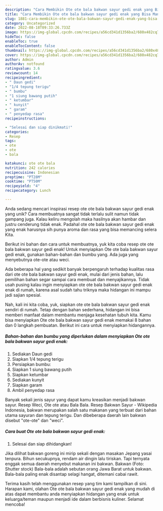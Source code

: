 ```yaml
---
description: "Cara Membikin Ote ote bala bakwan sayur gedi enak yang Bisa Manjain Lidah"
title: "Cara Membikin Ote ote bala bakwan sayur gedi enak yang Bisa Manjain Lidah"
slug: 1881-cara-membikin-ote-ote-bala-bakwan-sayur-gedi-enak-yang-bisa-manjain-lidah
category: Uncategorized
date: 2022-08-18T09:33:26.733Z
image: https://img-global.cpcdn.com/recipes/a56cd341d1356ba2/680x482cq70/ote-ote-bala-bakwan-sayur-gedi-enak-foto-resep-utama.jpg
hideToc: false
enableToc: true
enableTocContent: false
thumbnail: https://img-global.cpcdn.com/recipes/a56cd341d1356ba2/680x482cq70/ote-ote-bala-bakwan-sayur-gedi-enak-foto-resep-utama.jpg
cover: https://img-global.cpcdn.com/recipes/a56cd341d1356ba2/680x482cq70/ote-ote-bala-bakwan-sayur-gedi-enak-foto-resep-utama.jpg
author: Admin
authorAv: notfound
ratingvalue: 3.6
reviewcount: 14
recipeingredient:
- " Daun gedi"
- "1/4 tepung terigu"
- " bumbu"
- "1 siung bawang putih"
- " ketumbar"
- " kunyit"
- " garam"
- " penyedap rasa"
recipeinstructions:

- "Selesai dan siap dinikmati!"
categories:
- Resep
tags:
- ote
- ote
- bala

katakunci: ote ote bala 
nutrition: 242 calories
recipecuisine: Indonesian
preptime: "PT28M"
cooktime: "PT50M"
recipeyield: "4"
recipecategory: Lunch

---
```





Anda sedang mencari inspirasi resep ote ote bala bakwan sayur gedi enak yang unik? Cara membuatnya sangat tidak terlalu sulit namun tidak gampang juga. Kalau keliru mengolah maka hasilnya akan hambar dan justru cenderung tidak enak. Padahal ote ote bala bakwan sayur gedi enak yang enak harusnya sih punya aroma dan rasa yang bisa memancing selera Kita.





Berikut ini bahan dan cara untuk membuatnya, yuk kita coba resep ote ote bala bakwan sayur gedi enak! Untuk menyiapkan Ote ote bala bakwan sayur gedi enak, gunakan bahan-bahan dan bumbu yang. Ada juga yang menyebutnya ote-ote atau weci.

Ada beberapa hal yang sedikit banyak berpengaruh terhadap kualitas rasa dari ote ote bala bakwan sayur gedi enak, mulai dari jenis bahan, lalu pemilihan bahan segar sampai cara membuat dan menyajikannya. Tidak usah pusing kalau ingin menyiapkan ote ote bala bakwan sayur gedi enak enak di rumah, karena asal sudah tahu triknya maka hidangan ini mampu jadi sajian spesial.






Nah, kali ini kita coba, yuk, siapkan ote ote bala bakwan sayur gedi enak sendiri di rumah. Tetap dengan bahan sederhana, hidangan ini bisa memberi manfaat dalam membantu menjaga kesehatan tubuh kita. Kamu bisa menyiapkan Ote ote bala bakwan sayur gedi enak memakai 8 bahan dan 0 langkah pembuatan. Berikut ini cara untuk menyiapkan hidangannya.

<!--inarticleads1-->

##### Bahan-bahan dan bumbu yang diperlukan dalam menyiapkan Ote ote bala bakwan sayur gedi enak:

1. Sediakan  Daun gedi
1. Siapkan 1/4 tepung terigu
1. Persiapkan  bumbu:
1. Siapkan 1 siung bawang putih
1. Siapkan  ketumbar
1. Sediakan  kunyit
1. Siapkan  garam
1. Ambil  penyedap rasa


Banyak sekali jenis sayur yang dapat kamu kreasikan menjadi bakwan sayur. Resep Weci, Ote ote atau Bala Bala. Resep Bakwan Sayur - Wikipedia Indonesia, bakwan merupakan salah satu makanan yang terbuat dari bahan utama sayuran dan tepung terigu. Dan dibeberapa daerah lain bakwan disebut &#34;ote-ote&#34; dan &#34;weci&#34;. 

<!--inarticleads2-->

##### Cara buat Ote ote bala bakwan sayur gedi enak:


1. Selesai dan siap dihidangkan!

Jika dilihat bakwan goreng ini mirip sekali dengan masakan Jepang yasai tenpura. Bihun secukupnya, rendam air dingin lalu tiriskan. Tapi ternyata enggak semua daerah menyebut makanan ini bakwan. Bakwan (Foto: Shutter stock) Bala-bala adalah sebutan orang Jawa Barat untuk bakwan. Bala-bala paling enak disantap selagi hangat, ditemani cabai rawit. 

Terima kasih telah menggunakan resep yang tim kami tampilkan di sini. Harapan kami, olahan Ote ote bala bakwan sayur gedi enak yang mudah di atas dapat membantu anda menyiapkan hidangan yang enak untuk keluarga/teman maupun menjadi ide dalam berbisnis kuliner. Selamat mencoba!
